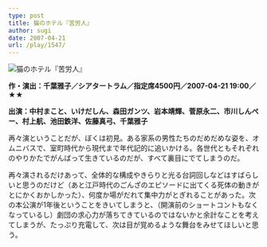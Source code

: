 ```yaml
---
type: post
title: 猫のホテル『苦労人』
author: sugi
date: 2007-04-21
url: /play/1547/
---
```

<img src="/images/play/20070421.jpg" alt="猫のホテル『苦労人』" class="alignleft" />

**作・演出：千葉雅子／シアタートラム／指定席4500円／2007-04-21 19:00／★★**

**出演：中村まこと、いけだしん、森田ガンツ、岩本靖輝、菅原永二、市川しんぺー、村上航、池田鉄洋、佐藤真弓、千葉雅子**

再々演ということだが、ぼくは初見。ある家系の男性たちのだめだめな姿を、オムニバスで、室町時代から現代まで年代記的に追いかける。各世代ともそれぞれのやりかたでがんばって生きているのだが、すべて裏目にでてしまうのだ。

再々演されるだけあって、全体的な構成やきらりと光る台詞回しなどはすばらしいと思うのだけど（あと江戸時代のごんざのエピソードに出てくる死体の動きがとにかくおかしかった）、何度か場がだれて集中力がとぎれることがあった。次の本公演が1年後ということをきいてしまうと、（開演前のショートコントもなくなっているし）劇団の求心力が落ちてきているのではないかと余計なことを考えてしまうが、たっぷり充電して、次は目が覚めるような舞台をみせてほしいと思う。
